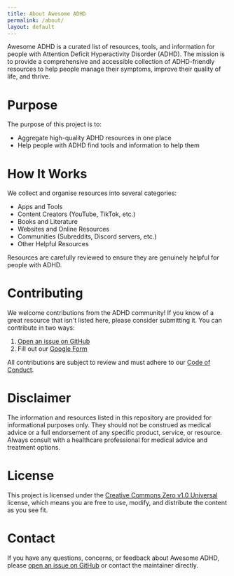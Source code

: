 ```yaml
---
title: About Awesome ADHD
permalink: /about/
layout: default
---
```


Awesome ADHD is a curated list of resources, tools, and information for people with Attention Deficit Hyperactivity Disorder (ADHD). The mission is to provide a comprehensive and accessible collection of ADHD-friendly resources to help people manage their symptoms, improve their quality of life, and thrive.

# Purpose

The purpose of this project is to:

- Aggregate high-quality ADHD resources in one place
- Help people with ADHD find tools and information to help them

# How It Works

We collect and organise resources into several categories:

- Apps and Tools
- Content Creators (YouTube, TikTok, etc.)
- Books and Literature
- Websites and Online Resources
- Communities (Subreddits, Discord servers, etc.)
- Other Helpful Resources

Resources are carefully reviewed to ensure they are genuinely helpful for people with ADHD.

# Contributing

We welcome contributions from the ADHD community! If you know of a great resource that isn't listed here, please consider submitting it. You can contribute in two ways:

1. [Open an issue on GitHub](https://github.com/XargsUK/awesome-adhd/issues/new?assignees=XargsUK&labels=suggestion&projects=&template=%F0%9F%93%9A-new-resource-suggestion.md&title=%5BNEW+RESOURCE%5D)
2. Fill out our [Google Form](https://forms.gle/AreAhowJqbZ5do8Y8)

All contributions are subject to review and must adhere to our [Code of Conduct](https://github.com/XargsUK/awesome-adhd/blob/main/code_of_conduct.md).

# Disclaimer

The information and resources listed in this repository are provided for informational purposes only. They should not be construed as medical advice or a full endorsement of any specific product, service, or resource. Always consult with a healthcare professional for medical advice and treatment options.

# License

This project is licensed under the [Creative Commons Zero v1.0 Universal](https://github.com/XargsUK/awesome-adhd/blob/main/LICENCE.md) license, which means you are free to use, modify, and distribute the content as you see fit.

# Contact

If you have any questions, concerns, or feedback about Awesome ADHD, please [open an issue on GitHub](https://github.com/XargsUK/awesome-adhd/issues/new) or contact the maintainer directly.
